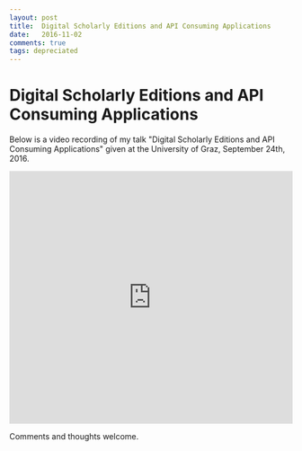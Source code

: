 ```yaml
---
layout: post
title:  Digital Scholarly Editions and API Consuming Applications
date:   2016-11-02
comments: true
tags: depreciated
---
```


# Digital Scholarly Editions and API Consuming Applications

Below is a video recording of my talk "Digital Scholarly Editions and API Consuming Applications" given at the University of Graz, September 24th, 2016.

<iframe width="100%" height="450" src="https://www.youtube.com/embed/cI99Q_929Dg" frameborder="0" allowfullscreen></iframe>

Comments and thoughts welcome.
